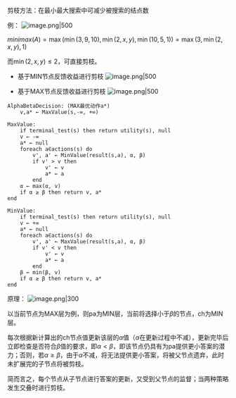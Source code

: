 剪枝方法：在最小最大搜索中可减少被搜索的结点数

例：
![image.png|500](https://s2.loli.net/2023/10/16/N5DRrh9QOoXpbYz.png)

$minimax(A)=\max(\min(3,9,10),\min(2,x,y),\min(10,5,1))=\max(3,\min(2,x,y),1)$

而$\min(2,x,y)\leqslant2$，可直接剪枝。

+ 基于MIN节点反馈收益进行剪枝
	![image.png|500](https://s2.loli.net/2023/10/16/wrSRbLXmlBYD6Tp.png)

+ 基于MAX节点反馈收益进行剪枝
	![image.png|500](https://s2.loli.net/2023/10/16/HQPOCf6s2ADhB9J.png)

```
AlphaBetaDecision: (MAX最优动作a*)
	v,a* ← MaxValue(s,-∞, +∞)
```

```
MaxValue:
	if terminal_test(s) then return utility(s), null
	v ← -∞
	a* ← null
	foreach a∈actions(s) do
		v', a' ← MinValue(result(s,a), α, β)
		if v' > v then
			v' ← v
			a* ← a
		end
	α ← max(α, v)
	if α ≥ β then return v, a*
end
```

```
MinValue:
	if terminal_test(s) then return utility(s), null
	v ← +∞
	a* ← null
	foreach a∈actions(s) do
		v', a' ← MaxValue(result(s,a), α, β)
		if v' < v then
			v' ← v
			a* ← a
		end
	β ← min(β, v)
	if α ≥ β then return v, a*
end
```

原理：
![image.png|300](https://s2.loli.net/2023/10/17/JLjG2B1e3tE96Kz.png)

以当前节点为MAX层为例，则pa为MIN层，当前将选择小于$\beta$的节点，ch为MIN层。

每次根据新计算出的ch节点值更新该层的$\alpha$值（$\alpha$在更新过程中不减），更新完毕后立即检查是否符合$\beta$值的要求，即$\alpha<\beta$，即该节点仍具有为pa提供更小答案的潜力；否则，若$\alpha\geqslant\beta$，由于$\alpha$不减，将无法提供更小答案，将被父节点遗弃，此时未扩展完的子节点将被剪枝。

简而言之，每个节点从子节点进行答案的更新，又受到父节点的监督；当两种策略发生交叠时进行剪枝。